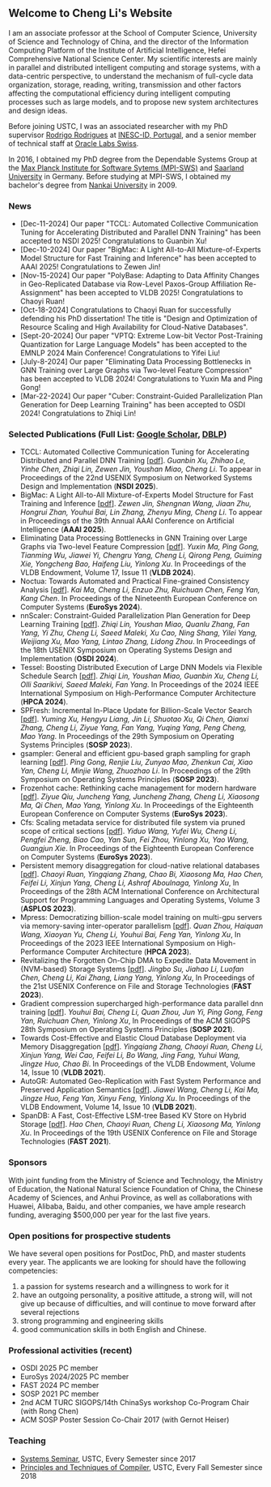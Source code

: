 ## Welcome to Cheng Li's Website

I am an associate professor at the School of Computer Science, University of Science and Technology of China, and the director of the Information Computing Platform of the Institute of Artificial Intelligence, Hefei Comprehensive National Science Center. My scientific interests are mainly in parallel and distributed intelligent computing and storage systems, with a data-centric perspective, to understand the mechanism of full-cycle data organization, storage, reading, writing, transmission and other factors affecting the computational efficiency during intelligent computing processes such as large models, and to propose new system architectures and design ideas.

Before joining USTC, I was an associated researcher with my PhD supervisor [Rodrigo Rodrigues](http://www.gsd.inesc-id.pt/~rodrigo/) at [INESC-ID, Portugal](http://www.gsd.inesc-id.pt/), and a senior member of technical staff at [Oracle Labs Swiss](https://labs.oracle.com/pls/apex/f?p=94065:23:2478385225960::NO::P23_LOCATION_ID:69). 

In 2016, I obtained my PhD degree from the Dependable Systems Group at the [Max Planck Institute for Software Sytems (MPI-SWS)](www.mpi-sws.org) and [Saarland University](http://www.cs.uni-saarland.de/) in Germany. Before studying at MPI-SWS, I obtained my bachelor's degree from [Nankai University](http://nankai.en.school.cucas.cn/) in 2009.

### News
- [Dec-11-2024] Our paper "TCCL: Automated Collective Communication Tuning for Accelerating Distributed and Parallel DNN Training" has been accepted to NSDI 2025! Congratulations to Guanbin Xu!
- [Dec-10-2024] Our paper "BigMac: A Light All-to-All Mixture-of-Experts Model Structure for Fast Training and Inference" has been accepted to AAAI 2025! Congratulations to Zewen Jin!
- [Nov-15-2024] Our paper "PolyBase: Adapting to Data Affinity Changes in Geo-Replicated Database via Row-Level Paxos-Group Affiliation Re-Assignment" has been accepted to VLDB 2025! Congratulations to Chaoyi Ruan!
- [Oct-18-2024] Congratulations to Chaoyi Ruan for successfully defending his PhD dissertation! The title is "Design and Optimization of Resource Scaling and High Availability for Cloud-Native Databases".
- [Sept-20-2024] Our paper "VPTQ: Extreme Low-bit Vector Post-Training Quantization for Large Language Models" has been accepted to the EMNLP 2024 Main Conference! Congratulations to Yifei Liu!
- [July-8-2024] Our paper "Eliminating Data Processing Bottlenecks in GNN Training over Large Graphs via Two-level Feature Compression" has been accepted to VLDB 2024! Congratulations to Yuxin Ma and Ping Gong!
- [Mar-22-2024] Our paper "Cuber: Constraint-Guided Parallelization Plan Generation for Deep Learning Training" has been accepted to OSDI 2024! Congratulations to Zhiqi Lin!

### Selected Publications (Full List: [Google Scholar](https://scholar.google.com/citations?hl=en&user=3Fdv_mIAAAAJ), [DBLP](https://dblp.org/pid/16/6465-1.html))
- TCCL: Automated Collective Communication Tuning for Accelerating Distributed and Parallel DNN Training [[pdf](https://mr-cheng-li.github.io/)]. *Guanbin Xu, Zhihao Le, Yinhe Chen, Zhiqi Lin, Zewen Jin, Youshan Miao, Cheng Li*. To appear in Proceedings of the 22nd USENIX Symposium on Networked Systems Design and Implementation (**NSDI 2025**).
- BigMac: A Light All-to-All Mixture-of-Experts Model Structure for Fast Training and Inference [[pdf](https://mr-cheng-li.github.io/)]. *Zewen Jin, Shengnan Wang, Jiaan Zhu, Hongrui Zhan, Youhui Bai, Lin Zhang, Zhenyu Ming, Cheng Li*. To appear in Proceedings of the 39th Annual AAAI Conference on Artificial Intelligence (**AAAI 2025**).
- Eliminating Data Processing Bottlenecks in GNN Training over Large Graphs via Two-level Feature Compression [[pdf](https://dl.acm.org/doi/10.14778/3681954.3681968)]. *Yuxin Ma, Ping Gong, Tianming Wu, Jiawei Yi, Chengru Yang, Cheng Li, Qirong Peng, Guiming Xie, Yongcheng Bao, Haifeng Liu, Yinlong Xu*. In Proceedings of the VLDB Endowment, Volume 17, Issue 11 (**VLDB 2024**).
- Noctua: Towards Automated and Practical Fine-grained Consistency Analysis [[pdf](https://dl.acm.org/doi/10.1145/3627703.3629570)]. *Kai Ma, Cheng Li, Enzuo Zhu, Ruichuan Chen, Feng Yan, Kang Chen*. In Proceedings of the Nineteenth European Conference on Computer Systems (**EuroSys 2024**).
- nnScaler: Constraint-Guided Parallelization Plan Generation for Deep Learning Training [[pdf](https://www.usenix.org/system/files/osdi24-lin-zhiqi.pdf)]. *Zhiqi Lin, Youshan Miao, Quanlu Zhang, Fan Yang, Yi Zhu, Cheng Li, Saeed Maleki, Xu Cao, Ning Shang, Yilei Yang, Weijiang Xu, Mao Yang, Lintao Zhang, Lidong Zhou*. In Proceedings of the 18th USENIX Symposium on Operating Systems Design and Implementation (**OSDI 2024**).
- Tessel: Boosting Distributed Execution of Large DNN Models via Flexible Schedule Search [[pdf](https://ieeexplore.ieee.org/abstract/document/10476399/)]. *Zhiqi Lin, Youshan Miao, Guanbin Xu, Cheng Li, Olli Saarikivi, Saeed Maleki, Fan Yang*. In Proceedings of the 2024 IEEE International Symposium on High-Performance Computer Architecture (**HPCA 2024**).
- SPFresh: Incremental In-Place Update for Billion-Scale Vector Search [[pdf](https://dl.acm.org/doi/10.1145/3600006.3613166)]. *Yuming Xu, Hengyu Liang, Jin Li, Shuotao Xu, Qi Chen, Qianxi Zhang, Cheng Li, Ziyue Yang, Fan Yang, Yuqing Yang, Peng Cheng, Mao Yang*. In Proceedings of the 29th Symposium on Operating Systems Principles (**SOSP 2023**).
- gsampler: General and efficient gpu-based graph sampling for graph learning [[pdf](https://dl.acm.org/doi/10.1145/3600006.3613168)]. *Ping Gong, Renjie Liu, Zunyao Mao, Zhenkun Cai, Xiao Yan, Cheng Li, Minjie Wang, Zhuozhao Li*. In Proceedings of the 29th Symposium on Operating Systems Principles (**SOSP 2023**).
- Frozenhot cache: Rethinking cache management for modern hardware [[pdf](https://dl.acm.org/doi/10.1145/3552326.3587446)]. *Ziyue Qiu, Juncheng Yang, Juncheng Zhang, Cheng Li, Xiaosong Ma, Qi Chen, Mao Yang, Yinlong Xu*. In Proceedings of the Eighteenth European Conference on Computer Systems (**EuroSys 2023**). 
- Cfs: Scaling metadata service for distributed file system via pruned scope of critical sections [[pdf](https://dl.acm.org/doi/10.1145/3552326.3587443)]. *Yiduo Wang, Yufei Wu, Cheng Li, Pengfei Zheng, Biao Cao, Yan Sun, Fei Zhou, Yinlong Xu, Yao Wang, Guangjun Xie*. In Proceedings of the Eighteenth European Conference on Computer Systems (**EuroSys 2023**). 
- Persistent memory disaggregation for cloud-native relational databases [[pdf](https://dl.acm.org/doi/10.1145/3582016.3582055)]. *Chaoyi Ruan, Yingqiang Zhang, Chao Bi, Xiaosong Ma, Hao Chen, Feifei Li, Xinjun Yang, Cheng Li, Ashraf Aboulnaga, Yinlong Xu*, In Proceedings of the 28th ACM International Conference on Architectural Support for Programming Languages and Operating Systems, Volume 3 (**ASPLOS 2023**).
- Mpress: Democratizing billion-scale model training on multi-gpu servers via memory-saving inter-operator parallelism [[pdf](https://ieeexplore.ieee.org/abstract/document/10071077)]. *Quan Zhou, Haiquan Wang, Xiaoyan Yu, Cheng Li, Youhui Bai, Feng Yan, Yinlong Xu*, In Proceedings of the 2023 IEEE International Symposium on High-Performance Computer Architecture (**HPCA 2023**).
- Revitalizing the Forgotten On-Chip DMA to Expedite Data Movement in {NVM-based} Storage Systems [[pdf](https://www.usenix.org/system/files/fast23-su.pdf)]. *Jingbo Su, Jiahao Li, Luofan Chen, Cheng Li, Kai Zhang, Liang Yang, Yinlong Xu*, In Proceedings of the 21st USENIX Conference on File and Storage Technologies (**FAST 2023**).
- Gradient compression supercharged high-performance data parallel dnn training [[pdf](https://dl.acm.org/doi/10.1145/3477132.3483553)]. *Youhui Bai, Cheng Li, Quan Zhou, Jun Yi, Ping Gong, Feng Yan, Ruichuan Chen, Yinlong Xu*, In Proceedings of the ACM SIGOPS 28th Symposium on Operating Systems Principles (**SOSP 2021**).
- Towards Cost-Effective and Elastic Cloud Database Deployment via Memory Disaggregation [[pdf](https://dl.acm.org/doi/10.14778/3467861.3467877)]. *Yingqiang Zhang, Chaoyi Ruan, Cheng Li, Xinjun Yang, Wei Cao, Feifei Li, Bo Wang, Jing Fang, Yuhui Wang, Jingze Huo, Chao Bi*. In Proceedings of the VLDB Endowment, Volume 14, Issue 10 (**VLDB 2021**).
- AutoGR: Automated Geo-Replication with Fast System Performance and Preserved Application Semantics [[pdf](https://dl.acm.org/doi/10.14778/3461535.3461541)]. *Jiawei Wang, Cheng Li, Kai Ma, Jingze Huo, Feng Yan, Xinyu Feng, Yinlong Xu*. In Proceedings of the VLDB Endowment, Volume 14, Issue 10 (**VLDB 2021**).
- SpanDB: A Fast, Cost-Effective LSM-tree Based KV Store on Hybrid Storage [[pdf](https://www.usenix.org/system/files/fast21-chen-hao.pdf)]. *Hao Chen, Chaoyi Ruan, Cheng Li, Xiaosong Ma, Yinlong Xu*. In Proceedings of the 19th USENIX Conference on File and Storage Technologies (**FAST 2021**).

### Sponsors
With joint funding from the Ministry of Science and Technology, the Ministry of Education, the National Natural Science Foundation of China, the Chinese Academy of Sciences, and Anhui Province, as well as collaborations with Huawei, Alibaba, Baidu, and other companies, we have ample research funding, averaging $500,000 per year for the last five years.


### Open positions for prospective students
We have several open positions for PostDoc, PhD, and master students every year. The applicants we are looking for should have the following competencies:
1. a passion for systems research and a willingness to work for it
2. have an outgoing personality, a positive attitude, a strong will, will not give up because of difficulties, and will continue to move forward after several rejections
3. strong programming and engineering skills
4. good communication skills in both English and Chinese.

### Professional activities (recent)
- OSDI 2025 PC member
- EuroSys 2024/2025 PC member
- FAST 2024 PC member
- SOSP 2021 PC member
- 2nd ACM TURC SIGOPS/14th ChinaSys workshop Co-Program Chair (with Rong Chen)
- ACM SOSP Poster Session Co-Chair 2017 (with Gernot Heiser)

### Teaching
- [Systems Seminar](https://adsl-rg.github.io/2024_fall.html), USTC, Every Semester since 2017
- [Principles and Techniques of Compiler](https://ustc-compiler-2024.github.io/homepage/), USTC, Every Fall Semester since 2018
